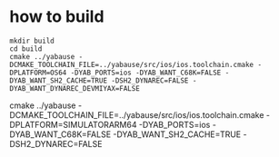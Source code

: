 
# how to build


```
mkdir build
cd build
cmake ../yabause -DCMAKE_TOOLCHAIN_FILE=../yabause/src/ios/ios.toolchain.cmake -DPLATFORM=OS64 -DYAB_PORTS=ios -DYAB_WANT_C68K=FALSE -DYAB_WANT_SH2_CACHE=TRUE -DSH2_DYNAREC=FALSE -DYAB_WANT_DYNAREC_DEVMIYAX=FALSE
```

 cmake ../yabause -DCMAKE_TOOLCHAIN_FILE=../yabause/src/ios/ios.toolchain.cmake -DPLATFORM=SIMULATORARM64 -DYAB_PORTS=ios -DYAB_WANT_C68K=FALSE -DYAB_WANT_SH2_CACHE=TRUE -DSH2_DYNAREC=FALSE 



